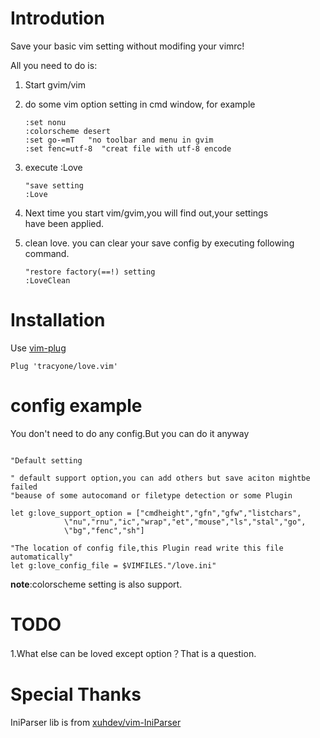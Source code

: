 # Introdution

Save your basic vim setting without modifing your vimrc!

All you need to do is:

1. Start gvim/vim
2. do some vim option setting in cmd window, for example

	```vim
	:set nonu  
	:colorscheme desert
    :set go-=mT   "no toolbar and menu in gvim
    :set fenc=utf-8  "creat file with utf-8 encode
	```

3. execute :Love

	```vim
    "save setting
    :Love
	```

4. Next time you start vim/gvim,you will find out,your settings  
have been applied.

5. clean love. you can clear your save config by executing following command.

	```vim
    "restore factory(==!) setting
    :LoveClean
	```

# Installation

Use [vim-plug](https://github.com/junegunn/vim-plug)

```vim
Plug 'tracyone/love.vim'
```

# config example

You don't need to do any config.But you can do it anyway

```vim

"Default setting

" default support option,you can add others but save aciton mightbe failed 
"beause of some autocomand or filetype detection or some Plugin

let g:love_support_option = ["cmdheight","gfn","gfw","listchars",
            \"nu","rnu","ic","wrap","et","mouse","ls","stal","go",
            \"bg","fenc","sh"]

"The location of config file,this Plugin read write this file automatically"
let g:love_config_file = $VIMFILES."/love.ini"

```

**note**:colorscheme setting is also support.

# TODO 

1.What else can be loved except option？That is a question.

# Special Thanks

IniParser lib is from [xuhdev/vim-IniParser](https://github.com/xuhdev/vim-IniParser)

